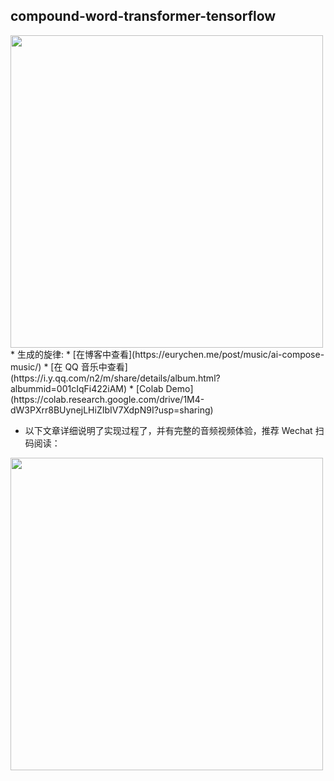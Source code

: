 ## compound-word-transformer-tensorflow
<a href="https://eurychen.me/post/music/ai-compose-music/">
 <img src="https://chendongze.oss-cn-shanghai.aliyuncs.com/ipic/m5fng.png" style="width:500px">
</a>
* 生成的旋律:
  * [在博客中查看](https://eurychen.me/post/music/ai-compose-music/)
  * [在 QQ 音乐中查看](https://i.y.qq.com/n2/m/share/details/album.html?albummid=001cIqFi422iAM)
* [Colab Demo](https://colab.research.google.com/drive/1M4-dW3PXrr8BUynejLHiZIbIV7XdpN9I?usp=sharing)


* 以下文章详细说明了实现过程了，并有完整的音频视频体验，推荐 Wechat 扫码阅读：
<img src='https://chendongze.oss-cn-shanghai.aliyuncs.com/ipic/3993k.png' width='500'/>
